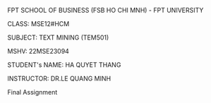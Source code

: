 FPT SCHOOL OF BUSINESS (FSB HO CHI MNH) - FPT UNIVERSITY

CLASS: MSE12#HCM

SUBJECT: TEXT MINING (TEM501)

MSHV: 22MSE23094

STUDENT's NAME: HA QUYET THANG

INSTRUCTOR: DR.LE QUANG MINH

Final Assignment
